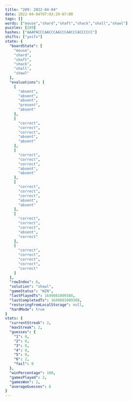 ```yaml
---
title: "289: 2022-04-04"
date: 2022-04-04T07:03:29-07:00
tags: []
words: ["mouse","shard","shaft","shack","shall","shawl"]
puzzles: [289]
hashes: ["AAAPACCCAACCCAACCCAACCCACCCCCC"]
shifts: ["yoifv"]
state: {
  "boardState": [
    "mouse",
    "shard",
    "shaft",
    "shack",
    "shall",
    "shawl"
  ],
  "evaluations": [
    [
      "absent",
      "absent",
      "absent",
      "present",
      "absent"
    ],
    [
      "correct",
      "correct",
      "correct",
      "absent",
      "absent"
    ],
    [
      "correct",
      "correct",
      "correct",
      "absent",
      "absent"
    ],
    [
      "correct",
      "correct",
      "correct",
      "absent",
      "absent"
    ],
    [
      "correct",
      "correct",
      "correct",
      "absent",
      "correct"
    ],
    [
      "correct",
      "correct",
      "correct",
      "correct",
      "correct"
    ]
  ],
  "rowIndex": 6,
  "solution": "shawl",
  "gameStatus": "WIN",
  "lastPlayedTs": 1649081009388,
  "lastCompletedTs": 1649081009388,
  "restoringFromLocalStorage": null,
  "hardMode": true
}
stats: {
  "currentStreak": 2,
  "maxStreak": 2,
  "guesses": {
    "1": 0,
    "2": 0,
    "3": 0,
    "4": 0,
    "5": 0,
    "6": 2,
    "fail": 0
  },
  "winPercentage": 100,
  "gamesPlayed": 2,
  "gamesWon": 2,
  "averageGuesses": 6
}
---
```


<!-- more -->
